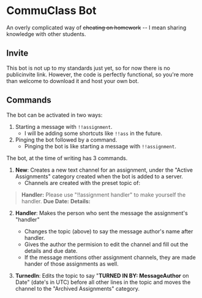 # CommuClass Bot

An overly complicated way of ~~cheating on homework~~ -- I mean sharing knowledge with other students.

## Invite
This bot is not up to my standards just yet, so for now there is no publicinvite link. However, the code is perfectly functional, so you're more than welcome to download it and host your own bot.

## Commands
The bot can be activated in two ways:
1. Starting a message with `!!assignment`.
	* I will be adding some shortcuts like `!!ass` in the future.
2. Pinging the bot followed by a command.
	* Pinging the bot is like starting a message with `!!assignment`.

The bot, at the time of writing has 3 commands.
1. **New**: Creates a new text channel for an assignment, under the "Active Assignments" category created when the bot is added to a server.
	* Channels are created with the preset topic of:
>**Handler:** Please use "!!assignment handler" to make yourself the handler.
**Due Date:**
**Details:**

2. **Handler**: Makes the person who sent the message the assignment's "handler"
	* Changes the topic (above) to say the message author's name after handler.
	* Gives the author the permision to edit the channel and fill out the details and due date.
	 * If the message mentions other assignment channels, they are made hander of those assignments as well.

3. **TurnedIn**: Edits the topic to say "**TURNED IN BY: MessageAuthor** on Date" (date's in UTC) before all other lines in the topic and moves the channel to the "Archived Assignments" category.
